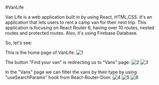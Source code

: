 #VanLife

Van Life is a web application built in by using React, HTML,CSS. It's an application that lets users to rent a camp van for their next trip.
This application is focusing on React Router 6, having over 10 routes, nested routes and protected routes. Also, it's using Firebase Database.

So, let's see:

This is the home page of VanLife:
![1](https://github.com/Bianca2307/van-life/assets/97783376/63a4387a-ca18-4435-afe5-745d32ad41c5)

The button "Find your van" is redirecting us to "Vans" page:
![2](https://github.com/Bianca2307/van-life/assets/97783376/9cb31bb0-e8ad-40d1-b0ce-e7897b03bc6a)
![3](https://github.com/Bianca2307/van-life/assets/97783376/3d410718-96ca-448e-8215-50e7113146d1)

In the "Vans" page we can filter the vans by their type by using "useSearchParams" hook from React-Router-Dom:
![4](https://github.com/Bianca2307/van-life/assets/97783376/1db0c97c-6d74-4ac4-a481-5c5ff2f478a8)
![5](https://github.com/Bianca2307/van-life/assets/97783376/fc7566b1-a0d1-44eb-b3d1-d8bfbfc3edc8)
![6](https://github.com/Bianca2307/van-life/assets/97783376/0ab6a3de-5538-4ce5-9f89-4271c38ce6d2)
